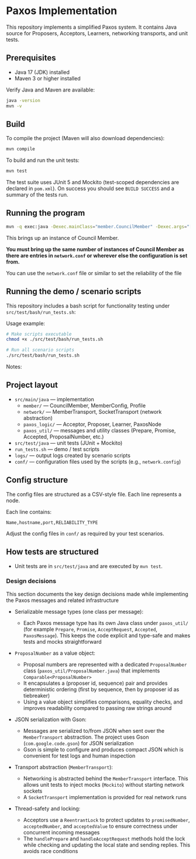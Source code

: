 # Paxos Implementation

This repository implements a simplified Paxos system. It contains Java source for Proposers, Acceptors, Learners, networking transports, and unit tests.

## Prerequisites

- Java 17 (JDK) installed
- Maven 3 or higher installed

Verify Java and Maven are available:

```bash
java -version
mvn -v
```

## Build
To compile the project (Maven will also download dependencies):

```bash
mvn compile
```

To build and run the unit tests:

```bash
mvn test
```

The test suite uses JUnit 5 and Mockito (test-scoped dependencies are declared in `pom.xml`). On success you should see `BUILD SUCCESS` and a summary of the tests run.

## Running the program
```bash
mvn -q exec:java -Dexec.mainClass="member.CouncilMember" -Dexec.args="[Name]"
```
This brings up an instance of Council Member.

**You must bring up the same number of instances of Council Member as there are entries in `network.conf` or wherever else the configuration is set from.**

You can use the `network.conf` file or similar to set the reliability of the file

## Running the demo / scenario scripts

This repository includes a bash script for functionality testing under `src/test/bash/run_tests.sh`:

Usage example:

```bash
# Make scripts executable
chmod +x ./src/test/bash/run_tests.sh

# Run all scenario scripts
./src/test/bash/run_tests.sh
```

Notes:

## Project layout

- `src/main/java` — implementation
  - `member/` — CouncilMember, MemberConfig, Profile
  - `network/` — MemberTransport, SocketTransport (network abstraction)
  - `paxos_logic/` — Acceptor, Proposer, Learner, PaxosNode
  - `paxos_util/` — messages and utility classes (Prepare, Promise, Accepted, ProposalNumber, etc.)
- `src/test/java` — unit tests (JUnit + Mockito)
- `run_tests.sh` — demo / test scripts
- `logs/` — output logs created by scenario scripts
- `conf/` — configuration files used by the scripts (e.g., `network.config`)

## Config structure
The config files are structured as a CSV-style file. Each line represents a node.

Each line contains:
```
Name,hostname,port,RELIABILITY_TYPE
```

Adjust the config files in `conf/` as required by your test scenarios.

## How tests are structured

- Unit tests are in `src/test/java` and are executed by `mvn test`.

### Design decisions

This section documents the key design decisions made while implementing the Paxos messages and related infrastructure

- Serializable message types (one class per message):
  - Each Paxos message type has its own Java class under `paxos_util/` (for example `Prepare`, `Promise`, `AcceptRequest`, `Accepted`, `PaxosMessage`). This keeps the code explicit and type-safe and makes tests and mocks straightforward

- `ProposalNumber` as a value object:
  - Proposal numbers are represented with a dedicated `ProposalNumber` class (`paxos_util/ProposalNumber.java`) that implements `Comparable<ProposalNumber>`
  - It encapsulates a (proposer id, sequence) pair and provides deterministic ordering (first by sequence, then by proposer id as tiebreaker)
  - Using a value object simplifies comparisons, equality checks, and improves readability compared to passing raw strings around

- JSON serialization with Gson:
  - Messages are serialized to/from JSON when sent over the `MemberTransport` abstraction. The project uses Gson (`com.google.code.gson`) for JSON serialization
  - Gson is simple to configure and produces compact JSON which is convenient for test logs and human inspection

- Transport abstraction (`MemberTransport`):
  - Networking is abstracted behind the `MemberTransport` interface. This allows unit tests to inject mocks (`Mockito`) without starting network sockets
  - A `SocketTransport` implementation is provided for real network runs

- Thread-safety and locking:
  - Acceptors use a `ReentrantLock` to protect updates to `promisedNumber`, `acceptedNumber`, and `acceptedValue` to ensure correctness under concurrent incoming messages
  - The `handlePrepare` and `handleAcceptRequest` methods hold the lock while checking and updating the local state and sending replies. This avoids race conditions